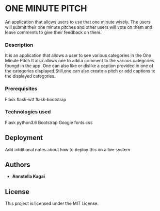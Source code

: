 # ONE MINUTE PITCH

 An application that allows users to use that one minute wisely. The users will submit their one minute pitches and other users will vote on them and leave comments to give their feedback on them.

### Description

It is an application that allows a user to see various categories in the One Minute Pitch.It also allows one to add a comment to the various categories foungd in the app.
One can also like or dislike a caption provided in one of the categories displayed.Still,one can also create a pitch or add captions to the displayed categories.


### Prerequisites

Flask
flask-wtf 
flask-bootstrap

### Technologies used
Flask
python3.6
Bootstrap
Google fonts
css


## Deployment

Add additional notes about how to deploy this on a live system


## Authors

* **Annstella Kagai** 


## License

This project is licensed under the MIT License.

